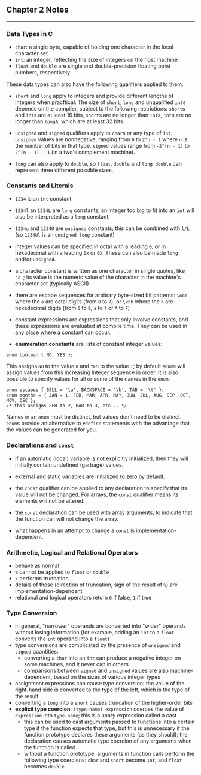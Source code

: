 ## Chapter 2 Notes

---

### Data Types in C

- `char`: a single byte, capable of holding one character in the local character set
- `int`: an integer, reflecting the size of integers on the host machine
- `float` and `double` are single and double-precision floating point numbers, respectively

These data types can also have the following qualifiers applied to them:

- `short` and `long` apply to integers and provide different lengths of integers when pracftical. The size of `short`, `long` and unqualified `int`s depends on the compiler, subject to the following restrictions: `short`s and `int`s are at least 16 bits, `short`s are no longer than `int`s, `int`s are no longer than `long`s, which are at least 32 bits.

- `unsigned` and `signed` qualifiers apply to `char`s or any type of `int`. `unsigned` values are nonnegative, ranging from `0` to `2^n - 1` where `n` is the number of bits in that type. `signed` values range from `-2^(n - 1)` to `2^(n - 1) - 1` (in a two's complement machine).

- `long` can also apply to `double`, so `float`, `double` and `long double` can represent three different possible sizes.

### Constants and Literals

- `1234` is an `int` constant.
- `1234l` an `1234L` are `long` constants; an integer too big to fit into an `int` will also be interpreted as a `long` constant.
- `1234u` and `1234U` are `unsigned` constants; this can be combined with `l/L` (so `1234Ul` is an `unsigned long` constant)
- integer values can be specified in octal with a leading `0`, or in hexadecimal with a leading `0x` or `0X`. These can also be made `long` and/or `unsigned`.

- a character constant is written as one character in single quotes, like `'a'`; its value is the numeric value of the character in the machine's character set (typically ASCII).
- there are escape sequences for arbitrary byte-sized bit patterns: `\ooo` where the `o` are octal digits (from `0` to `7`), or `\xhh` where the `h` are hexadecimal digits (from `0` to `9`, `a` to `f` or `A` to `F`)

- constant expressions are expressions that only involve constants, and these expressions are evaluated at compile time. They can be used in any place where a constant can occur.

- **enumeration constants** are lists of constant integer values:

```
enum boolean { NO, YES };
```

This assigns `NO` to the value `0` and `YES` to the value `1`; by default `enum`s will assign values from this increasing integer sequence in order. It is also possible to specify values for all or some of the names in the `enum`:

```
enum escapes { BELL = '\a', BACKSPACE = '\b', TAB = '\t' };
enum months = { JAN = 1, FEB, MAR, APR, MAY, JUN, JUL, AUG, SEP, OCT, NOV, DEC };
/* this assigns FEB to 2, MAR to 3, etc... */
```

Names in an `enum` must be distinct, but values don't need to be distinct. `enum`s provide an alternative to `#define` statements with the advantage that the values can be generated for you.

### Declarations and `const`

- if an automatic (local) variable is not explicitly initialized, then they will initially contain undefined (garbage) values.
- external and static variables are initialized to zero by default.

- the `const` qualifier can be applied to any declaration to specify that its value will not be changed. For arrays, the `const` qualifier means its elements will not be altered.
- the `const` declaration can be used with array arguments, to indicate that the function call will not change the array.
- what happens in an attempt to change a `const` is implementation-dependent.

### Arithmetic, Logical and Relational Operators

- behave as normal
- `%` cannot be applied to `float` or `double`
- `/` performs truncation
- details of these (direction of truncation, sign of the result of `%`) are implementation-dependent
- relational and logical operators return `0` if false, `1` if true

### Type Conversion

- in general, "narrower" operands are converted into "wider" operands without losing information (for example, adding an `int` to a `float` converts the `int` operand into a `float`)
- type conversions are complicated by the presence of `unsigned` and `signed` quantities:
  - converting a `char` into an `int` can produce a negative integer on some machines, and it never can in others
  - comparisons between `signed` and `unsigned` values are also machine-dependent, based on the sizes of various integer types
- assignment expressions can cause type conversion: the value of the right-hand side is converted to the type of the left, which is the type of the result
- converting a `long` into a `short` causes truncation of the higher-order bits
- **explicit type coercion**: `(type-name) expression` coerces the value of `expression` into `type-name`; this is a unary expression called a cast
  - this can be used to cast arguments passed to functions into a certain type if the function expects that type, but this is unnecessary if the function prototype declares these arguments (as they should); the declaration causes automatic type coercion of any arguments when the function is called
  - without a function prototype, arguments in function calls perform the following type coercions: `char` and `short` become `int`, and `float` becomes `double`